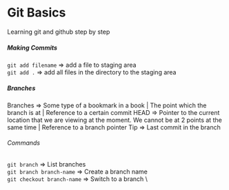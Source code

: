 # Git Basics

Learning git and github step by step

##### Making Commits

`git add filename` => add a file to staging area \
`git add .` => add all files in the directory to the staging area

##### Branches

Branches => Some type of a bookmark in a book | The point which the branch is at | Reference to a certain commit
HEAD => Pointer to the current location that we are viewing at the moment. We cannot be at 2 points at the same time | Reference to a branch pointer
Tip => Last commit in the branch

###### Commands

`git branch` => List branches \
`git branch branch-name` => Create a branch name \
`git checkout branch-name` => Switch to a branch \
